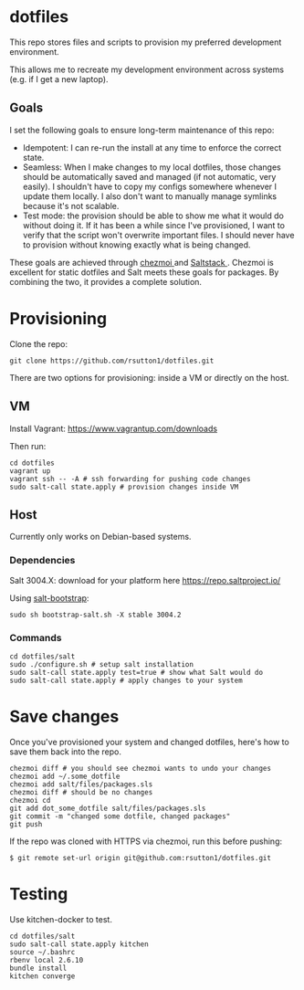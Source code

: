 # dotfiles

This repo stores files and scripts to provision my preferred development
environment.

This allows me to recreate my development environment across systems (e.g. if I
get a new laptop).

## Goals

I set the following goals to ensure long-term maintenance of this repo:

  - Idempotent: I can re-run the install at any time to enforce the correct
    state.
  - Seamless: When I make changes to my local dotfiles, those changes should be
    automatically saved and managed (if not automatic, very easily). I
    shouldn't have to copy my configs somewhere whenever I update them locally.
    I also don't want to manually manage symlinks because it's not scalable.
  - Test mode: the provision should be able to show me what it would do without
    doing it. If it has been a while since I've provisioned, I want to verify
    that the script won't overwrite important files. I should never have to
    provision without knowing exactly what is being changed.

These goals are achieved through [ chezmoi ](https://www.chezmoi.io/) and [
Saltstack ](https://saltproject.io/). Chezmoi is excellent for static dotfiles
and Salt meets these goals for packages. By combining the two, it provides a
complete solution.

# Provisioning

Clone the repo:

```
git clone https://github.com/rsutton1/dotfiles.git
```

There are two options for provisioning: inside a VM or directly on the host.

## VM

Install Vagrant: https://www.vagrantup.com/downloads

Then run:

```
cd dotfiles
vagrant up
vagrant ssh -- -A # ssh forwarding for pushing code changes
sudo salt-call state.apply # provision changes inside VM
```

## Host

Currently only works on Debian-based systems.

### Dependencies

Salt 3004.X: download for your platform here https://repo.saltproject.io/

Using [salt-bootstrap](https://github.com/saltstack/salt-bootstrap#install-using-curl):
```
sudo sh bootstrap-salt.sh -X stable 3004.2
```

### Commands

```
cd dotfiles/salt
sudo ./configure.sh # setup salt installation
sudo salt-call state.apply test=true # show what Salt would do
sudo salt-call state.apply # apply changes to your system
```

# Save changes

Once you've provisioned your system and changed dotfiles, here's how to
save them back into the repo.

```
chezmoi diff # you should see chezmoi wants to undo your changes
chezmoi add ~/.some_dotfile
chezmoi add salt/files/packages.sls
chezmoi diff # should be no changes
chezmoi cd
git add dot_some_dotfile salt/files/packages.sls
git commit -m "changed some dotfile, changed packages"
git push
```

If the repo was cloned with HTTPS via chezmoi, run this before pushing:

```
$ git remote set-url origin git@github.com:rsutton1/dotfiles.git
```

# Testing

Use kitchen-docker to test.

```
cd dotfiles/salt
sudo salt-call state.apply kitchen
source ~/.bashrc
rbenv local 2.6.10
bundle install
kitchen converge
```
